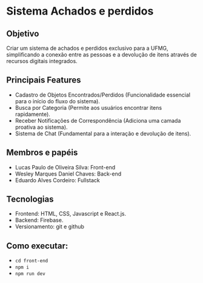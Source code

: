 # Sistema Achados e perdidos

## Objetivo
Criar um sistema de achados e perdidos exclusivo para a UFMG, simplificando a conexão entre as pessoas e a devolução de itens através de recursos digitais integrados.

## Principais Features
- Cadastro de Objetos Encontrados/Perdidos (Funcionalidade essencial para o início do fluxo do sistema).
- Busca por Categoria (Permite aos usuários encontrar itens rapidamente).
- Receber Notificações de Correspondência (Adiciona uma camada proativa ao sistema).
- Sistema de Chat (Fundamental para a interação e devolução de itens).

## Membros e papéis
- Lucas Paulo de Oliveira Silva: Front-end
- Wesley Marques Daniel Chaves: Back-end
- Eduardo Alves Cordeiro: Fullstack

## Tecnologias
- Frontend: HTML, CSS, Javascript e React.js.  
- Backend: Firebase.
- Versionamento: git e github

## Como executar:
- `cd front-end`
- `npm i`
- `npm run dev`
